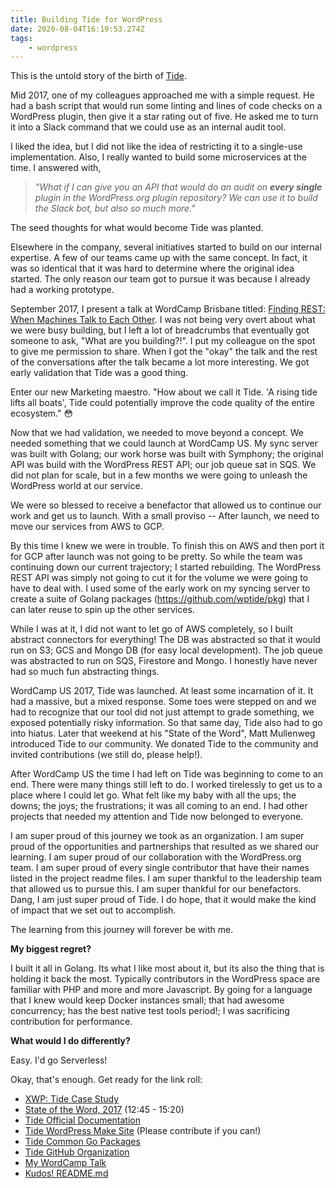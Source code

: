 ```yaml
---
title: Building Tide for WordPress
date: 2020-08-04T16:19:53.274Z
tags:
    - wordpress
---
```


This is the untold story of the birth of [Tide](http://wptide.org/).

Mid 2017, one of my colleagues approached me with a simple request. He had a bash script that would run some linting and lines of code checks on a WordPress plugin, then give it a star rating out of five. He asked me to turn it into a Slack command that we could use as an internal audit tool.

I liked the idea, but I did not like the idea of restricting it to a single-use implementation. Also, I really wanted to build some microservices at the time. I answered with, 

> *"What if I can give you an API that would do an audit on **every single** plugin in the WordPress.org plugin repository? We can use it to build the Slack bot, but also so much more."*

The seed thoughts for what would become Tide was planted.

Elsewhere in the company, several initiatives started to build on our internal expertise. A few of our teams came up with the same concept. In fact, it was so identical that it was hard to determine where the original idea started. The only reason our team got to pursue it was because I already had a working prototype.

September 2017, I present a talk at WordCamp Brisbane titled: [Finding REST: When Machines Talk to Each Other](https://wordpress.tv/2018/08/08/rheinard-korf-finding-rest-when-machines-talk-to-each-other/). I was not being very overt about what we were busy building, but I left a lot of breadcrumbs that eventually got someone to ask, "What are you building?!". I put my colleague on the spot to give me permission to share. When I got the "okay" the talk and the rest of the conversations after the talk became a lot more interesting. We got early validation that Tide was a good thing.

Enter our new Marketing maestro. "How about we call it Tide. 'A rising tide lifts all boats', Tide could potentially improve the code quality of the entire ecosystem." 😳 

Now that we had validation, we needed to move beyond a concept. We needed something that we could launch at WordCamp US. My sync server was built with Golang; our work horse was built with Symphony; the original API was build with the WordPress REST API; our job queue sat in SQS. We did not plan for scale, but in a few months we were going to unleash the WordPress world at our service. 

We were so blessed to receive a benefactor that allowed us to continue our work and get us to launch. With a small proviso -- After launch, we need to move our services from AWS to GCP. 

By this time I knew we were in trouble. To finish this on AWS and then port it for GCP after launch was not going to be pretty. So while the team was continuing down our current trajectory; I started rebuilding. The WordPress REST API was simply not going to cut it for the volume we were going to have to deal with. I used some of the early work on my syncing server to create a suite of Golang packages (<https://github.com/wptide/pkg>) that I can later reuse to spin up the other services.

While I was at it, I did not want to let go of AWS completely, so I built abstract connectors for everything! The DB was abstracted so that it would run on S3; GCS and Mongo DB (for easy local development). The job queue was abstracted to run on SQS, Firestore and Mongo. I honestly have never had so much fun abstracting things.

WordCamp US 2017, Tide was launched. At least some incarnation of it. It had a massive, but a mixed response. Some toes were stepped on and we had to recognize that our tool did not just attempt to grade something, we exposed potentially risky information. So that same day, Tide also had to go into hiatus. Later that weekend at his "State of the Word", Matt Mullenweg introduced Tide to our community. We donated Tide to the community and invited contributions (we still do, please help!).

After WordCamp US the time I had left on Tide was beginning to come to an end. There were many things still left to do. I worked tirelessly to get us to a place where I could let go. What felt like my baby with all the ups; the downs; the joys; the frustrations; it was all coming to an end. I had other projects that needed my attention and Tide now belonged to everyone. 

I am super proud of this journey we took as an organization. I am super proud of the opportunities and partnerships that resulted as we shared our learning. I am super proud of our collaboration with the WordPress.org team. I am super proud of every single contributor that have their names listed in the project readme files. I am super thankful to the leadership team that allowed us to pursue this. I am super thankful for our benefactors. Dang, I am just super proud of Tide. I do hope, that it would make the kind of impact that we set out to accomplish.

The learning from this journey will forever be with me.  

**My biggest regret?**

I built it all in Golang. Its what I like most about it, but its also the thing that is holding it back the most. Typically contributors in the WordPress space are familiar with PHP and more and more Javascript. By going for a language that I knew would keep Docker instances small; that had awesome concurrency; has the best native test tools period!; I was sacrificing contribution for performance. 

**What would I do differently?**

Easy. I'd go Serverless!

Okay, that's enough. Get ready for the link roll:

* [XWP: Tide Case Study](https://xwp.co/work/tide/)
* [State of the Word, 2017](https://ma.tt/2017/12/state-of-the-word-2017/) (12:45 - 15:20)
* [Tide Official Documentation](http://wptide.org/)
* [Tide WordPress Make Site](https://make.wordpress.org/tide/) (Please contribute if you can!)
* [Tide Common Go Packages](https://github.com/wptide/pkg)
* [Tide GitHub Organization](https://github.com/wptide) 
* [My WordCamp Talk](https://wordpress.tv/2018/08/08/rheinard-korf-finding-rest-when-machines-talk-to-each-other/)
* [Kudos! README.md](https://github.com/wptide/wptide/blob/develop/README.md#contributors)

